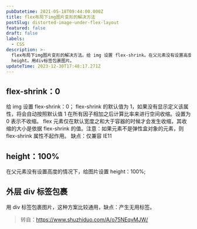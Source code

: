 ```yaml
---
pubDatetime: 2021-05-18T09:44:00.000Z
title: flex布局下img图片变形的解决方法
postSlug: distorted-image-under-flex-layout
featured: false
draft: false
labels:
  - CSS
description: >-
  flex布局下img图片变形的解决方法。给 img 设置 flex-shrink。在父元素没有设置高度的情况下，给图片设置
  height。用div标签包裹图片。
updateTime: 2023-12-30T17:48:17.271Z
---
```


## flex-shrink：0

给 img 设置 flex-shrink：0；
flex-shrink 的默认值为 1，如果没有显示定义该属性，将会自动按照默认值 1 在所有因子相加之后计算比率来进行空间收缩。设置为 0 表示不收缩。
flex 元素仅在默认宽度之和大于容器的时候才会发生收缩，其收缩的大小是依据 flex-shrink 的值。注意：如果元素不是弹性盒对象的元素，则 flex-shrink 属性不起作用。
缺点：仅兼容 IE11

## height：100%

在父元素没有设置高度的情况下，给图片设置 height：100%;

## 外层 div 标签包裹

用 div 标签包裹图片，这种方案比较通用，缺点：产生无用标签。

> 转自：<https://www.shuzhiduo.com/A/o75NEqvMJW/>
